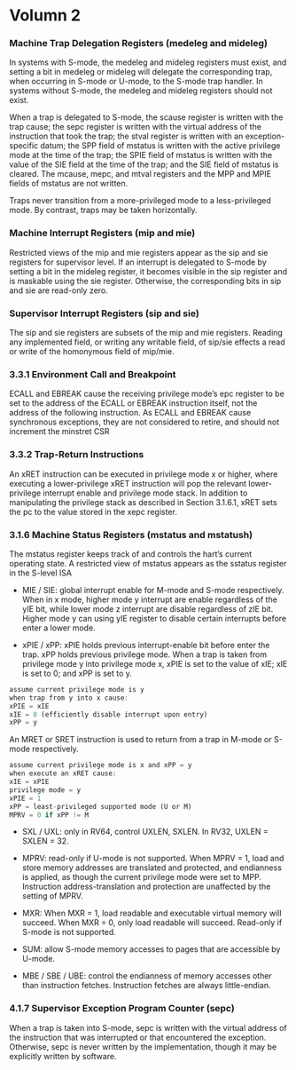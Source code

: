 # Volumn 2

### Machine Trap Delegation Registers (medeleg and mideleg)

In systems with S-mode, the medeleg and mideleg registers must exist, and setting a bit in medeleg or mideleg will delegate the corresponding trap, when occurring in S-mode or U-mode, to the S-mode trap handler. In systems without S-mode, the medeleg and mideleg registers should not
exist.

When a trap is delegated to S-mode, the scause register is written with the trap cause; the sepc register is written with the virtual address of the instruction that took the trap; the stval register is written with an exception-specific datum; the SPP field of mstatus is written with the active privilege mode at the time of the trap; the SPIE field of mstatus is written with the value of the SIE field at the time of the trap; and the SIE field of mstatus is cleared. The mcause, mepc, and mtval registers and the MPP and MPIE fields of mstatus are not written.

Traps never transition from a more-privileged mode to a less-privileged mode. By contrast, traps may be taken horizontally. 

### Machine Interrupt Registers (mip and mie)

Restricted views of the mip and mie registers appear as the sip and sie registers for supervisor level. If an interrupt is delegated to S-mode by setting a bit in the mideleg register, it becomes visible in the sip register and is maskable using the sie register. Otherwise, the corresponding bits in sip and sie are read-only zero.

### Supervisor Interrupt Registers (sip and sie)

The sip and sie registers are subsets of the mip and mie registers. Reading any implemented field, or writing any writable field, of sip/sie effects a read or write of the homonymous field of mip/mie.

### 3.3.1 Environment Call and Breakpoint

ECALL and EBREAK cause the receiving privilege mode’s epc register to be set to the address of the ECALL or EBREAK instruction itself, not the address of the following instruction. As ECALL and EBREAK cause synchronous exceptions, they are not considered to retire, and should not increment the minstret CSR

### 3.3.2 Trap-Return Instructions

An xRET instruction can be executed in privilege mode x or higher, where executing a lower-privilege xRET instruction will pop the relevant lower-privilege interrupt enable and privilege mode stack. In addition to manipulating the privilege stack as described in Section 3.1.6.1, xRET sets the pc to the value stored in the xepc register.

### 3.1.6 Machine Status Registers (mstatus and mstatush)

The mstatus register keeps track of and controls the hart’s current operating state. A restricted view of mstatus appears as the sstatus register in the S-level ISA

+ MIE / SIE: global interrupt enable for M-mode and S-mode respectively. When in x mode, higher mode y interrupt are enable regardless of the yIE bit, while lower mode z interrupt are disable regardless of zIE bit. Higher mode y can using yIE register to disable certain interrupts before enter a lower mode.

+ xPIE / xPP: xPIE holds previous interrupt-enable bit before enter the trap. xPP holds previous privilege mode. When a trap is taken from privilege mode y into privilege mode x, xPIE is set to the value of xIE; xIE is set to 0; and xPP is set to y.

```rs
assume current privilege mode is y
when trap from y into x cause:
xPIE = xIE
xIE = 0 (efficiently disable interrupt upon entry)
xPP = y
```

An MRET or SRET instruction is used to return from a trap in M-mode or S-mode respectively.

```rs
assume current privilege mode is x and xPP = y
when execute an xRET cause:
xIE = xPIE
privilege mode = y
xPIE = 1
xPP = least-privileged supported mode (U or M)
MPRV = 0 if xPP != M
```

+ SXL / UXL: only in RV64, control UXLEN, SXLEN. In RV32, UXLEN = SXLEN = 32.
+ MPRV:  read-only if U-mode is not supported. When MPRV = 1, load and store memory addresses are translated and protected, and endianness is applied, as though the current privilege mode were set to MPP. Instruction address-translation and protection are unaffected by the setting of MPRV. 

+ MXR: When MXR = 1, load readable and executable virtual memory will succeed. When MXR = 0, only load readable will succeed. Read-only if S-mode is not supported.

+ SUM: allow S-mode memory accesses to pages that are accessible by U-mode.
+ MBE / SBE / UBE: control the endianness of memory accesses other than instruction fetches. Instruction fetches are always little-endian.

### 4.1.7 Supervisor Exception Program Counter (sepc)

When a trap is taken into S-mode, sepc is written with the virtual address of the instruction that was interrupted or that encountered the exception. Otherwise, sepc is never written by the implementation, though it may be explicitly written by software.


